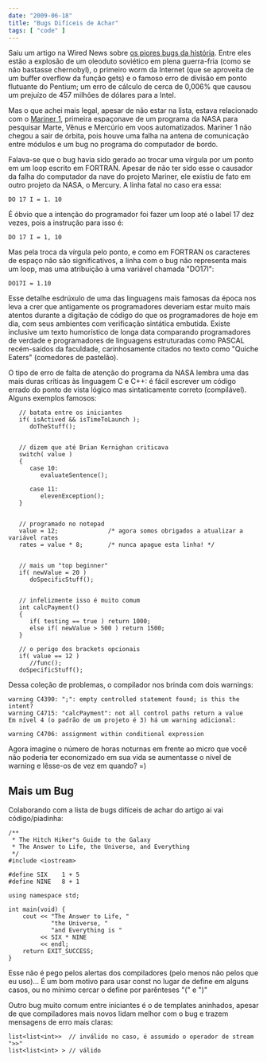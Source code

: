 ```yaml
---
date: "2009-06-18"
title: "Bugs Difíceis de Achar"
tags: [ "code" ]
---
```

Saiu um artigo na Wired News sobre [os piores bugs da história](http://wired.com/news/technology/bugs/0,2924,69355,00.html?tw=wn_tophead_1). Entre eles estão a explosão de um oleoduto soviético em plena guerra-fria (como se não bastasse chernobyl), o primeiro worm da Internet (que se aproveita de um buffer overflow da função gets) e o famoso erro de divisão em ponto flutuante do Pentium; um erro de cálculo de cerca de 0,006% que causou um prejuízo de 457 milhões de dólares para a Intel.

Mas o que achei mais legal, apesar de não estar na lista, estava relacionado com o [Mariner 1](http://en.wikipedia.org/wiki/Mariner_1), primeira espaçonave de um programa da NASA para pesquisar Marte, Vênus e Mercúrio em voos automatizados. Mariner 1 não chegou a sair de órbita, pois houve uma falha na antena de comunicação entre módulos e um bug no programa do computador de bordo.

Falava-se que o bug havia sido gerado ao trocar uma vírgula por um ponto em um loop escrito em FORTRAN. Apesar de não ter sido esse o causador da falha do computador da nave do projeto Mariner, ele existiu de fato em outro projeto da NASA, o Mercury. A linha fatal no caso era essa:

```
DO 17 I = 1. 10
```

É óbvio que a intenção do programador foi fazer um loop até o label 17 dez vezes, pois a instrução para isso é:

```
DO 17 I = 1, 10
```

Mas pela troca da vírgula pelo ponto, e como em FORTRAN os caracteres de espaço não são significativos, a linha com o bug não representa mais um loop, mas uma atribuição à uma variável chamada "DO17I":

```
DO17I = 1.10
```

Esse detalhe esdrúxulo de uma das linguagens mais famosas da época nos leva a crer que antigamente os programadores deveriam estar muito mais atentos durante a digitação de código do que os programadores de hoje em dia, com seus ambientes com verificação sintática embutida. Existe inclusive um texto humorístico de longa data comparando programadores de verdade e programadores de linguagens estruturadas como PASCAL recém-saídos da faculdade, carinhosamente citados no texto como "Quiche Eaters" (comedores de pastelão).

O tipo de erro de falta de atenção do programa da NASA lembra uma das mais duras críticas às linguagem C e C++: é fácil escrever um código errado do ponto de vista lógico mas sintaticamente correto (compilável). Alguns exemplos famosos:


```
   // batata entre os iniciantes
   if( isActived && isTimeToLaunch );
      doTheStuff();


   // dizem que até Brian Kernighan criticava
   switch( value )
   {
      case 10: 
         evaluateSentence();

      case 11: 
         elevenException();
   }


   // programado no notepad
   value = 12;              /* agora somos obrigados a atualizar a variável rates
   rates = value * 8;       /* nunca apague esta linha! */


   // mais um "top beginner"
   if( newValue = 20 )
      doSpecificStuff();


   // infelizmente isso é muito comum
   int calcPayment()
   {
      if( testing == true ) return 1000;
      else if( newValue > 500 ) return 1500;
   }

   // o perigo dos brackets opcionais
   if( value == 12 )
      //func();
   doSpecificStuff();
```

Dessa coleção de problemas, o compilador nos brinda com dois warnings:

```
warning C4390: ";": empty controlled statement found; is this the intent?
warning C4715: "calcPayment": not all control paths return a value
Em nível 4 (o padrão de um projeto é 3) há um warning adicional:

warning C4706: assignment within conditional expression
```

Agora imagine o número de horas noturnas em frente ao micro que você não poderia ter economizado em sua vida se aumentasse o nível de warning e lêsse-os de vez em quando? =)

## Mais um Bug

Colaborando com a lista de bugs difíceis de achar do artigo ai vai código/piadinha:

```
/** 
 * The Hitch Hiker"s Guide to the Galaxy 
 * The Answer to Life, the Universe, and Everything
 */
#include <iostream>

#define SIX    1 + 5
#define NINE   8 + 1

using namespace std;

int main(void) {
    cout << "The Answer to Life, "
            "the Universe, "
            "and Everything is " 
         << SIX * NINE 
         << endl;
    return EXIT_SUCCESS;
}
```

Esse não é pego pelos alertas dos compiladores (pelo menos não pelos que eu uso)... É um bom motivo para usar const no lugar de define em alguns casos, ou no mínimo cercar o define por parênteses "(" e ")"

Outro bug muito comum entre iniciantes é o de templates aninhados, apesar de que compiladores mais novos lidam melhor com o bug e trazem mensagens de erro mais claras:

```
list<list<int>>  // inválido no caso, é assumido o operador de stream ">>"
list<list<int> > // válido
```
